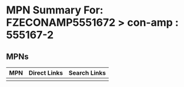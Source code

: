 



# MPN Summary For: FZECONAMP5551672 > con-amp : 555167-2

## MPNs
  

|MPN|Direct Links|Search Links|
| :--- | :--- | :--- |
||||
